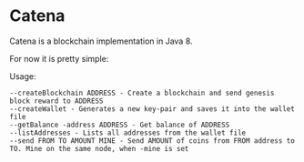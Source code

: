 # Catena

Catena is a blockchain implementation in Java 8.

For now it is pretty simple:

Usage:

	--createBlockchain ADDRESS - Create a blockchain and send genesis block reward to ADDRESS
	--createWallet - Generates a new key-pair and saves it into the wallet file
	--getBalance -address ADDRESS - Get balance of ADDRESS
	--listAddresses - Lists all addresses from the wallet file
	--send FROM TO AMOUNT MINE - Send AMOUNT of coins from FROM address to TO. Mine on the same node, when -mine is set


